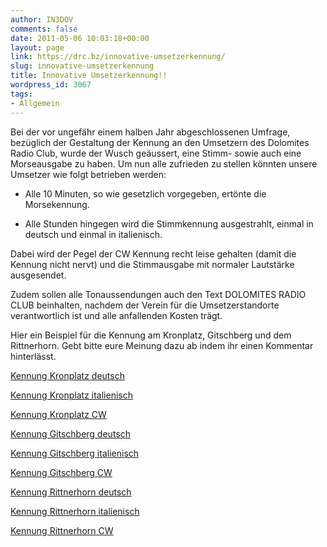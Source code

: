 ```yaml
---
author: IN3DOV
comments: false
date: 2011-05-06 10:03:18+00:00
layout: page
link: https://drc.bz/innovative-umsetzerkennung/
slug: innovative-umsetzerkennung
title: Innovative Umsetzerkennung!!
wordpress_id: 3067
tags:
- Allgemein
---
```


Bei der vor ungefähr einem halben Jahr abgeschlossenen Umfrage, bezüglich der Gestaltung der Kennung an den Umsetzern des Dolomites Radio Club, wurde der Wusch geäussert, eine Stimm- sowie auch eine Morseausgabe zu haben. Um nun alle zufrieden zu stellen könnten unsere Umsetzer wie folgt betrieben werden:



	
  * Alle 10 Minuten, so wie gesetzlich vorgegeben, ertönte die Morsekennung.

	
  * Alle Stunden hingegen wird die Stimmkennung ausgestrahlt, einmal in deutsch und einmal in italienisch.


Dabei wird der Pegel der CW Kennung recht leise gehalten (damit die Kennung nicht nervt) und die Stimmausgabe mit normaler Lautstärke ausgesendet.

Zudem sollen alle Tonaussendungen auch den Text DOLOMITES RADIO CLUB beinhalten, nachdem der Verein für die Umsetzerstandorte verantwortlich ist und alle anfallenden Kosten trägt.

Hier ein Beispiel für die Kennung am Kronplatz, Gitschberg und dem Rittnerhorn. Gebt bitte eure Meinung dazu ab indem ihr einen Kommentar hinterlässt.

[Kennung Kronplatz deutsch](https://drc.bz/wp-content/uploads/2011/05/Kennung-Kronplatz-deutsch.wav)

[Kennung Kronplatz italienisch](https://drc.bz/wp-content/uploads/2011/05/Kennung-Kronplatz-italienisch.wav)

[Kennung Kronplatz CW](https://drc.bz/wp-content/uploads/2011/05/Kennung-Kronplatz-CW.wav)

[Kennung Gitschberg deutsch](https://drc.bz/wp-content/uploads/2011/05/Kennung-Gitschberg-deutsch.wav)

[Kennung Gitschberg italienisch](https://drc.bz/wp-content/uploads/2011/05/Kennung-Gitschberg-italienisch1.wav)

[Kennung Gitschberg CW](https://drc.bz/wp-content/uploads/2011/05/Kennung-Gitschberg-CW.wav)

[Kennung Rittnerhorn deutsch](https://drc.bz/wp-content/uploads/2011/05/Kennung-Rittnerhorn-deutsch1.wav)

[Kennung Rittnerhorn italienisch](https://drc.bz/wp-content/uploads/2011/05/Kennung-Rittnerhorn-italienisch2.wav)

[Kennung Rittnerhorn CW](https://drc.bz/wp-content/uploads/2011/05/Kennung-Rittnerhorn-CW1.wav)


